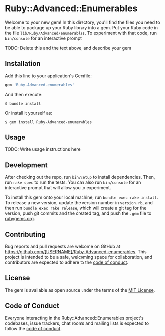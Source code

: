 # Ruby::Advanced::Enumerables

Welcome to your new gem! In this directory, you'll find the files you need to be able to package up your Ruby library into a gem. Put your Ruby code in the file `lib/Ruby/Advanced/enumerables`. To experiment with that code, run `bin/console` for an interactive prompt.

TODO: Delete this and the text above, and describe your gem

## Installation

Add this line to your application's Gemfile:

```ruby
gem 'Ruby-Advanced-enumerables'
```

And then execute:

    $ bundle install

Or install it yourself as:

    $ gem install Ruby-Advanced-enumerables

## Usage

TODO: Write usage instructions here

## Development

After checking out the repo, run `bin/setup` to install dependencies. Then, run `rake spec` to run the tests. You can also run `bin/console` for an interactive prompt that will allow you to experiment.

To install this gem onto your local machine, run `bundle exec rake install`. To release a new version, update the version number in `version.rb`, and then run `bundle exec rake release`, which will create a git tag for the version, push git commits and the created tag, and push the `.gem` file to [rubygems.org](https://rubygems.org).

## Contributing

Bug reports and pull requests are welcome on GitHub at https://github.com/[USERNAME]/Ruby-Advanced-enumerables. This project is intended to be a safe, welcoming space for collaboration, and contributors are expected to adhere to the [code of conduct](https://github.com/[USERNAME]/Ruby-Advanced-enumerables/blob/master/CODE_OF_CONDUCT.md).

## License

The gem is available as open source under the terms of the [MIT License](https://opensource.org/licenses/MIT).

## Code of Conduct

Everyone interacting in the Ruby::Advanced::Enumerables project's codebases, issue trackers, chat rooms and mailing lists is expected to follow the [code of conduct](https://github.com/[USERNAME]/Ruby-Advanced-enumerables/blob/master/CODE_OF_CONDUCT.md).
